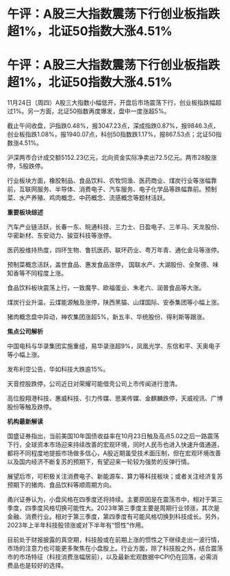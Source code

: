 # 午评：A股三大指数震荡下行创业板指跌超1%，北证50指数大涨4.51%

# 午评：A股三大指数震荡下行创业板指跌超1%，北证50指数大涨4.51%

11月24日（周四）A股三大指数小幅低开，开盘后市场震荡下行，创业板指跌幅超过1%。另一方面，北证50指数再度爆发，盘中一度涨超5%。

截止午间收盘，沪指跌0.48%，报3047.23点，深成指跌0.87%，报9846.3点，创业板指跌1.08%，报1940.07点，科创50指数跌1.17%，报867.53点；北证50指数涨4.51%。

沪深两市合计成交额5152.23亿元，北向资金实际净卖出72.5亿元。两市28股涨停，5股跌停。

行业板块方面，橡胶制品、食品饮料、农牧饲渔、医药商业、煤炭行业等涨幅靠前，互联网服务、半导体、消费电子、汽车服务、电子化学品等跌幅靠前。预制菜、水产养殖、鸡肉概念、中药概念、流感概念等题材活跃。

**重要板块综述**

汽车产业链活跃，长春一东、皖通科技、三力士、日盈电子、三羊马、天龙股份、华密新材、东安动力、骏亚科技等涨停。

医药股维持热度，四环生物、鲁抗医药、联环药业、粤万年青、通化金马等涨停。

预制菜概念活跃，盖世食品、惠发食品涨停， 国联水产、大湖股份、全聚德、味知香等不同程度上涨。

食品饮料板块震荡上行，一致魔芋、欧福蛋业、朱老六、润普食品等大涨。

煤炭行业升温，云煤能源触及涨停，陕西黑猫、山煤国际、安泰集团等小幅上涨。

猪肉概念盘中异动，神农集团涨超5%，新五丰、华统股份、得利斯等跟涨。

**焦点公司解析**

中国电科与华录集团实施重组，易华录涨超9%，凤凰光学、东信和平、天奥电子等小幅上涨。

发布利空公告，华如科技大跌逾15%。

天音控股跌停，公司近日对荣耀可能借壳公司上市传闻进行澄清。

高位股翔港科技、惠威科技、引力传媒、思美传媒、金麒麟跌停，天威视讯、广博股份等触及跌停。

**机构最新解读**

国盛证券指出，当前美国10年国债收益率在10月23日触及高点5.02之后一路震荡下行，全球资本市场迎来持续改善的宏观环境，同时人民币也进入快速升值通道，都将不同程度地提振市场做多信心，A股近期虽受技术面压制，但在宏观环境改善以及国内经济不断复苏的预期下，有望迎来一轮较为强势的反弹行情。

展望后市，可积极关注消费电子、新能源车、算力等科技板块；或者关注经济复苏预期下的猪肉、食品饮料等顺周期方向。

甬兴证券认为，小盘风格在四季度还将持续。主要原因是在震荡市中，相对于第三季度，四季度风格切换可能性大。2023年第三季度主要是周期行业领涨，其次是金融、消费行业。相对于第三季度，第四季度有可能风格切换到科技成长。另外，2023年上半年科技股领涨或对下半年有“惯性”作用。

目前处于财报披露的真空期，科技股或在前期上涨的惯性之下继续走出一波行情，市场的注意力也可能更多聚焦在小盘股上。行业方面，除了科技股之外，结合震荡市的市场特征（科技消费涨幅居前），以及最新宏观数据中CPI仍在回落，必需消费品也是较好的选择。

